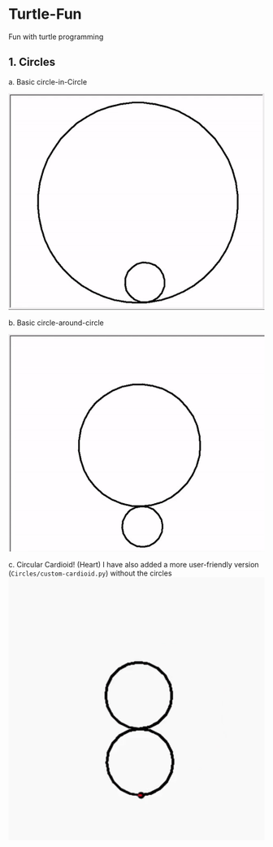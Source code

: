 # Turtle-Fun
Fun with turtle programming

## 1. Circles

a. Basic circle-in-Circle

![Basic Inner Circle](Circles/basic-inner.gif)

b. Basic circle-around-circle

![Basic Outer Circle](Circles/basic-outer.gif)

c. Circular Cardioid! (Heart)
I have also added a more user-friendly version (`Circles/custom-cardioid.py`) without the circles
![Cardioid](Circles/cardioid.gif)
